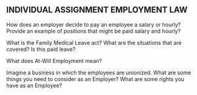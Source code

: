 ## INDIVIDUAL ASSIGNMENT EMPLOYMENT LAW

How does an employer decide to pay an employee a salary or hourly?  Provide an example of positions that might be paid salary and hourly?

What is the Family Medical Leave act?  What are the situations that are covered?  Is this paid leave?  

What does At-Will Employment mean?

Imagine a business in which the employees are unionized.  What are some things you need to consider as an Employer?  What are some rights you have as an Employee?  
